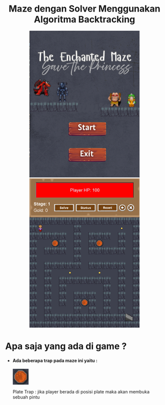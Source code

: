 <h1 align="center"> Maze dengan Solver Menggunakan Algoritma Backtracking  </h1>

<div align="center">
  <img src="project/dokumentasi/menu.png" width="350px">
  <img src="project/dokumentasi/gameplay.png" width="350px">
</div>

# Apa saja yang ada di game ?
<ul>
  <li><h4>Ada beberapa trap pada maze ini yaitu :</h4></li>
    <img src="project/img/plate.png" width="50px" align="center">
    <p style="display: inline-block">Plate Trap : jika player berada di posisi plate maka akan membuka sebuah pintu</p>
</ul>


